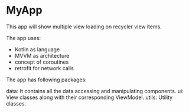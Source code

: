 # MyApp

This app will show multiple view loading on recycler view items.

The app uses:

- Kotlin as language
- MVVM as architecture
- concept of coroutines 
- retrofit for network calls

The app has following packages:

data: It contains all the data accessing and manipulating components.
ui: View classes along with their corresponding ViewModel.
utils: Utility classes.
